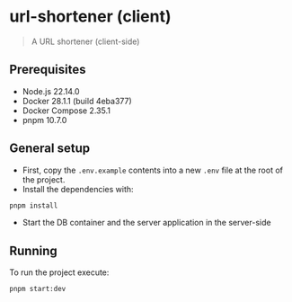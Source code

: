 # url-shortener (client)

> A URL shortener (client-side)


## Prerequisites

- Node.js 22.14.0
- Docker 28.1.1 (build 4eba377)
- Docker Compose 2.35.1
- pnpm 10.7.0


## General setup

* First, copy the `.env.example` contents into a new `.env` file at the root of the project.
* Install the dependencies with:

```bash
pnpm install
```

* Start the DB container and the server application in the server-side


## Running

To run the project execute:

```bash
pnpm start:dev
```
